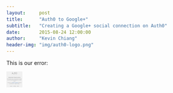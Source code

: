 ```yaml
---
layout:     post
title:      "Auth0 to Google+"
subtitle:   "Creating a Google+ social connection on Auth0"
date:       2015-08-24 12:00:00
author:     "Kevin Chiang"
header-img: "img/auth0-logo.png"
---
```

<p>This is our error: </p>
<img src='/img/auth0-error.png' height='42' width='42'>